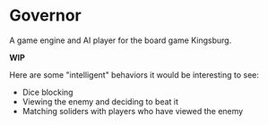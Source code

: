 # Governor

A game engine and AI player for the board game Kingsburg.

**WIP**

Here are some "intelligent" behaviors it would be interesting to see:

 * Dice blocking
 * Viewing the enemy and deciding to beat it
 * Matching soliders with players who have viewed the enemy

